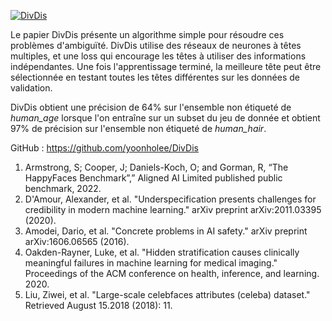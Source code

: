 [![DivDis](https://github.com/EffiSciencesResearch/challenge_data_ens_2023/blob/main/assets/DivDis.png?raw=true)](https://github.com/yoonholee/DivDis)

Le papier DivDis présente un algorithme simple pour résoudre ces problèmes d'ambiguïté. DivDis utilise des réseaux de neurones à têtes multiples, et une loss qui encourage les têtes à utiliser des informations indépendantes. Une fois l'apprentissage terminé, la meilleure tête peut être sélectionnée en testant toutes les têtes différentes sur les données de validation.

DivDis obtient une précision de 64% sur l'ensemble non étiqueté de *human_age* lorsque l'on entraîne sur un subset du jeu de donnée et obtient 97% de précision sur l'ensemble non étiqueté de *human_hair*.

GitHub : https://github.com/yoonholee/DivDis


1. Armstrong, S; Cooper, J; Daniels-Koch, O; and Gorman, R, “The HappyFaces Benchmark”,” Aligned AI Limited published public benchmark, 2022.
2. D'Amour, Alexander, et al. "Underspecification presents challenges for credibility in modern machine learning." arXiv preprint arXiv:2011.03395 (2020).
3. Amodei, Dario, et al. "Concrete problems in AI safety." arXiv preprint arXiv:1606.06565 (2016).
4. Oakden-Rayner, Luke, et al. "Hidden stratification causes clinically meaningful failures in machine learning for medical imaging." Proceedings of the ACM conference on health, inference, and learning. 2020.
5. Liu, Ziwei, et al. "Large-scale celebfaces attributes (celeba) dataset." Retrieved August 15.2018 (2018): 11.
